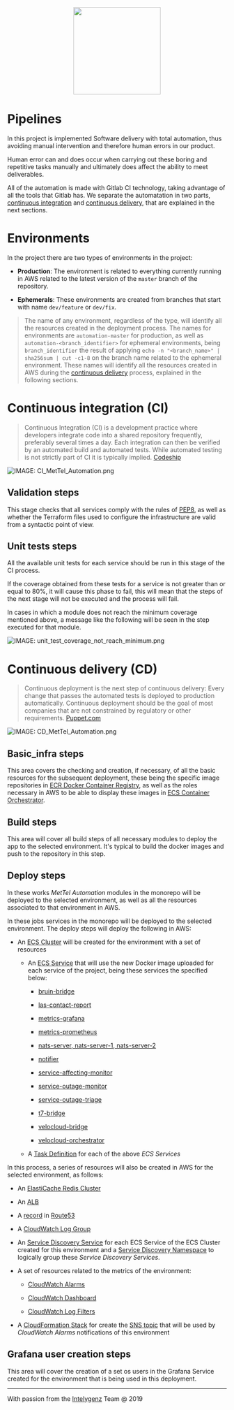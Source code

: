 <div align="center">
<img src="https://media.licdn.com/dms/image/C4E0BAQHrME9aCW6ulg/company-logo_200_200/0?e=2159024400&v=beta&t=6xMNS1zK1F8asBlM16EzbJ4Im7SlQ8L7a7sgcaNzZQE"  width="200" height="200">
</div>

# Pipelines

In this project is implemented Software delivery with total automation, thus avoiding manual intervention and therefore human errors in our product.

Human error can and does occur when carrying out these boring and repetitive tasks manually and ultimately does affect the ability to meet deliverables.

All of the automation is made with Gitlab CI technology, taking advantage of all the tools that Gitlab has.
We separate the automatation in two parts, [continuous integration](#continuous-integration-ci) and [continuous delivery](#continuous-delivery-cd), that are explained in the next sections.

# Environments

In the project there are two types of environments in the project:

* **Production**: The environment is related to everything currently running in AWS related to the latest version of the `master` branch of the repository.

* **Ephemerals**: These environments are created from branches that start with name `dev/feature` or `dev/fix`.

>The name of any environment, regardless of the type, will identify all the resources created in the deployment process. The names for environments are `automation-master` for production, as well as `automation-<branch_identifier>` for ephemeral environments, being `branch_identifier` the result of applying `echo -n "<branch_name>" | sha256sum | cut -c1-8` on the branch name related to the ephemeral environment. These names will identify all the resources created in AWS during the [continuous delivery](#continuous-delivery-cd) process, explained in the following sections.

# Continuous integration (CI)

> Continuous Integration (CI) is a development practice where developers integrate code into a shared repository frequently, preferably several times a day. Each integration can then be verified by an automated build and automated tests. While automated testing is not strictly part of CI it is typically implied.
> [Codeship](https://codeship.com/continuous-integration-essentials)

![IMAGE: CI_MetTel_Automation.png](./img/pipelines/CI_MetTel_Automation.png)

## Validation steps

This stage checks that all services comply with the rules of [PEP8](https://www.python.org/dev/peps/pep-0008/#package-and-module-names), as well as whether the Terraform files used to configure the infrastructure are valid from a syntactic point of view.

## Unit tests steps

All the available unit tests for each service should be run in this stage of the CI process.

If the coverage obtained from these tests for a service is not greater than or equal to 80%, it will cause this phase to fail, this will mean that the steps of the next stage will not be executed and the process will fail.

In cases in which a module does not reach the minimum coverage mentioned above, a message like the following will be seen in the step executed for that module.

![IMAGE: unit_test_coverage_not_reach_minimum.png](./img/pipelines/unit_test_coverage_not_reach_minimum.png)

# Continuous delivery (CD)

> Continuous deployment is the next step of continuous delivery: Every change that passes the automated tests is deployed to production automatically. Continuous deployment should be the goal of most companies that are not constrained by regulatory or other requirements.
> [Puppet.com](https://puppet.com/blog/continuous-delivery-vs-continuous-deployment-what-s-diff)

![IMAGE: CD_MetTel_Automation.png](./img/pipelines/CD_MetTel_Automation.png)

## Basic_infra steps

This area covers the checking and creation, if necessary, of all the basic resources for the subsequent deployment, these being the specific image repositories in [ECR Docker Container Registry](https://aws.amazon.com/ecr), as well as the roles necessary in AWS to be able to display these images in [ECS Container Orchestrator](https://aws.amazon.com/ecs/).

## Build steps

This area will cover all build steps of all necessary modules to deploy the app to the selected environment. It's typical to build the docker images and push to the repository in this step.

## Deploy steps

In these works  *MetTel Automation* modules in the monorepo will be deployed to the selected environment, as well as all the resources associated to that environment in AWS.

In these jobs services in the monorepo will be deployed to the selected environment. The deploy steps will deploy the following in AWS:

* An [ECS Cluster](https://docs.aws.amazon.com/AmazonECS/latest/developerguide/ECS_clusters.html) will be created for the environment with a set of resources

  * An [ECS Service](https://docs.aws.amazon.com/AmazonECS/latest/developerguide/ecs_services.html) that will use the new Docker image uploaded for each service of the project, being these services the specified below:

    * [bruin-bridge](../bruin-bridge)

    * [las-contact-report](../last-contact-report)

    * [metrics-grafana](../metrics-dashboard/grafana)

    * [metrics-prometheus](../metrics-dashboard/prometheus)

    * [nats-server, nats-server-1, nats-server-2](../nats-server)

    * [notifier](../notifier)

    * [service-affecting-monitor](../service-affecting-monitor)

    * [service-outage-monitor](../service-outage-monitor)

    * [service-outage-triage](../service-outage-triage)

    * [t7-bridge](../t7-bridge)

    * [velocloud-bridge](../velocloud-bridge)

    * [velocloud-orchestrator](../velocloud-orchestrator)

  * A [Task Definition](https://docs.aws.amazon.com/AmazonECS/latest/developerguide/example_task_definitions.html) for each of the above *ECS Services*

In this process, a series of resources will also be created in AWS for the selected environment, as follows:

* An [ElastiCache Redis Cluster](https://docs.aws.amazon.com/AmazonElastiCache/latest/red-ug/WhatIs.html)

* An [ALB](https://docs.aws.amazon.com/elasticloadbalancing/latest/application/introduction.html)

* A [record](https://docs.aws.amazon.com/Route53/latest/DeveloperGuide/rrsets-working-with.html) in [Route53](https://aws.amazon.com/route53/features/)

* A [CloudWatch Log Group](https://docs.aws.amazon.com/AmazonCloudWatch/latest/logs/CloudWatchLogsConcepts.html)

* An [Service Discovery Service](https://aws.amazon.com/blogs/aws/amazon-ecs-service-discovery/) for each ECS Service of the ECS Cluster created for this environment and a [Service Discovery Namespace](https://docs.aws.amazon.com/AmazonECS/latest/developerguide/service-discovery.html) to logically group these *Service Discovery Services*.

* A set of resources related to the metrics of the environment:

  * [CloudWatch Alarms](https://docs.aws.amazon.com/AmazonCloudWatch/latest/monitoring/AlarmThatSendsEmail.html)

  * [CloudWatch Dashboard](https://docs.aws.amazon.com/AmazonCloudWatch/latest/monitoring/CloudWatch_Dashboards.html)

  * [CloudWatch Log Filters](https://docs.aws.amazon.com/AmazonCloudWatch/latest/logs/FilterAndPatternSyntax.html)

* A [CloudFormation Stack](https://docs.aws.amazon.com/AWSCloudFormation/latest/UserGuide/stacks.html) for create the [SNS topic](https://docs.aws.amazon.com/AWSCloudFormation/latest/UserGuide/aws-properties-sns-topic.html) that will be used by *CloudWatch Alarms* notifications of this environment

## Grafana user creation steps

This area will cover the creation of a set os users in the Grafana Service created for the environment that is being used in this deployment.

---
With passion from the [Intelygenz](https://www.intelygenz.com) Team @ 2019